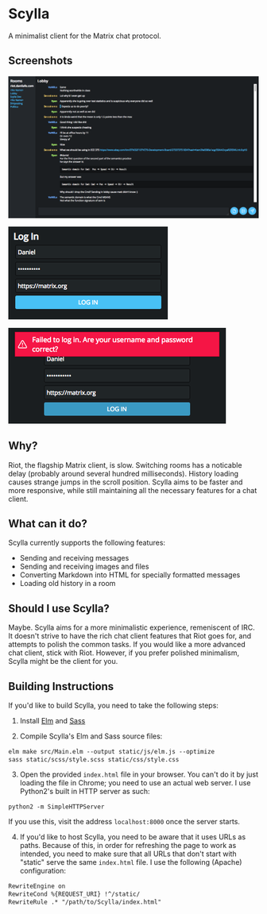 # Scylla
A minimalist client for the Matrix chat protocol.

## Screenshots
![Main View](screenshots/screenshot-1.png)

![Login View](screenshots/screenshot-2.png)

![Error](screenshots/screenshot-3.png)

## Why?
Riot, the flagship Matrix client, is slow. Switching rooms has a noticable delay (probably around several hundred milliseconds).
History loading causes strange jumps in the scroll position. Scylla aims to be faster and more responsive,
while still maintaining all the necessary features for a chat client. 

## What can it do?
Scylla currently supports the following features:
* Sending and receiving messages
* Sending and receiving images and files
* Converting Markdown into HTML for specially formatted messages
* Loading old history in a room

## Should I use Scylla?
Maybe. Scylla aims for a more minimalistic experience, remeniscent of IRC. It doesn't strive to have the rich chat client features
that Riot goes for, and attempts to polish the common tasks. If you would like a more advanced chat client, stick with Riot. However,
if you prefer polished minimalism, Scylla might be the client for you.

## Building Instructions
If you'd like to build Scylla, you need to take the following steps:
1. Install [Elm](https://elm-lang.org/) and [Sass](https://sass-lang.com/)

2. Compile Scylla's Elm and Sass source files:
```
elm make src/Main.elm --output static/js/elm.js --optimize
sass static/scss/style.scss static/css/style.css
```

3. Open the provided `index.html` file in your browser. You can't do it by just loading the file in Chrome;
you need to use an actual web server. I use Python2's built in HTTP server as such:
```
python2 -m SimpleHTTPServer
```
If you use this, visit the address `localhost:8000` once the server starts.

4. If you'd like to host Scylla, you need to be aware that it uses URLs as paths.
Because of this, in order for refreshing the page to work as intended,
you need to make sure that all URLs that don't start with "static" serve the
same `index.html` file. I use the following (Apache) configuration:
```
RewriteEngine on
RewriteCond %{REQUEST_URI} !^/static/
RewriteRule .* "/path/to/Scylla/index.html"
```
